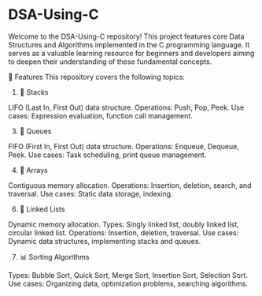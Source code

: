 # DSA-Using-C
Welcome to the DSA-Using-C repository! This project features core Data Structures and Algorithms implemented in the C programming language. It serves as a valuable learning resource for beginners and developers aiming to deepen their understanding of these fundamental concepts.

🚀 Features
This repository covers the following topics:

1. 📜 Stacks

LIFO (Last In, First Out) data structure.
Operations: Push, Pop, Peek.
Use cases: Expression evaluation, function call management.

3. 📜 Queues

FIFO (First In, First Out) data structure.
Operations: Enqueue, Dequeue, Peek.
Use cases: Task scheduling, print queue management.

4. 📁 Arrays

Contiguous memory allocation.
Operations: Insertion, deletion, search, and traversal.
Use cases: Static data storage, indexing.

6. 🔗 Linked Lists

Dynamic memory allocation.
Types: Singly linked list, doubly linked list, circular linked list.
Operations: Insertion, deletion, traversal.
Use cases: Dynamic data structures, implementing stacks and queues.

7. 📊 Sorting Algorithms

Types: Bubble Sort, Quick Sort, Merge Sort, Insertion Sort, Selection Sort.
Use cases: Organizing data, optimization problems, searching algorithms.
